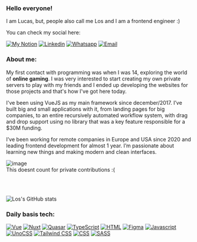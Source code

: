 ### Hello everyone!
I am Lucas, but, people also call me Los and I am a frontend engineer :)

You can check my social here:

[![My Notion](https://img.shields.io/badge/Website-242625?style=for-the-badge&logo=notion&logoColor=white)](https://los.dev)
[![Linkedin](https://img.shields.io/badge/LinkedIn-0077B5?style=for-the-badge&logo=linkedin&logoColor=white)](https://www.linkedin.com/in/los799/)
[![Whatsapp](https://img.shields.io/badge/WhatsApp-25D366?style=for-the-badge&logo=whatsapp&logoColor=white)](https://wa.me/5515997031993/)
[![Email](https://img.shields.io/badge/Email-D14836?style=for-the-badge&logo=gmail&logoColor=white)](mailto:hi@los.dev)

### About me:
My first contact with programming was when I was 14, exploring the world of **online gaming**. I was very interested to start creating my own private servers to play with my friends and I ended up developing the websites for those projects and that's how I've got here today.

I've been using VueJS as my main framework since december/2017. I’ve built big and small applications with it, from landing pages for big companies, to an entire recursively automated workflow system, with drag and drop support using no library that was a key feature responsible for a $30M funding.

I’ve been working for remote companies in Europe and USA since 2020 and leading frontend development for almost 1 year. I’m passionate about learning new things and making modern and clean interfaces.

![image](https://user-images.githubusercontent.com/4088193/192808453-5edebb67-2c4b-4e2b-a7b4-a7b91a3554e2.png)
<br>This doesnt count for private contributions :(

<br><br>

![Los's GitHub stats](https://github-readme-stats.vercel.app/api?username=Los&show_icons=true&theme=tokyonight)



### Daily basis tech:

[![Vue](https://img.shields.io/badge/Vue-4FC08D?style=for-the-badge&logo=vue.js&logoColor=white)](#)
[![Nuxt](https://img.shields.io/badge/Nuxt-00DC82?style=for-the-badge&logo=nuxt.js&logoColor=white)](#)
[![Quasar](https://img.shields.io/badge/Quasar-1976d2?style=for-the-badge&logo=Quasar&logoColor=white)](#)
[![TypeScript](https://img.shields.io/badge/TypeScript-007ACC?style=for-the-badge&logo=typescript&logoColor=white)](#)
[![HTML](https://img.shields.io/badge/HTML5-E34F26?style=for-the-badge&logo=html5&logoColor=white)](#)
[![Figma](https://img.shields.io/badge/Figma-f24e1e?style=for-the-badge&logo=figma&logoColor=white)](#)
[![Javascript](https://img.shields.io/badge/JavaScript-F7DF1E?style=for-the-badge&logo=javascript&logoColor=black)](#)
[![UnoCSS](https://img.shields.io/badge/UnoCSS-333333?style=for-the-badge&logo=nuxt.js&logoColor=white)](#)
[![Tailwind CSS](https://img.shields.io/badge/Tailwind-06b6d4?style=for-the-badge&logo=tailwindcss&logoColor=white)](#)
[![CSS](https://img.shields.io/badge/CSS3-1572B6?style=for-the-badge&logo=css3&logoColor=white)](#)
[![SASS](https://img.shields.io/badge/Sass-CC6699?style=for-the-badge&logo=sass&logoColor=white)](#)
